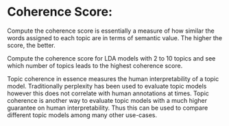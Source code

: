 # **Coherence Score**:

Compute the coherence score is essentially a measure of how similar the words assigned to each topic are in terms of semantic value. The higher the score, the better.

Compute the coherence score for LDA models with 2 to 10 topics and see which number of topics leads to the highest coherence score.

Topic coherence in essence measures the human interpretability of a topic model. Traditionally perplexity has been used to evaluate topic models however this does not correlate with human annotations at times. Topic coherence is another way to evaluate topic models with a much higher guarantee on human interpretability. Thus this can be used to compare different topic models among many other use-cases.
